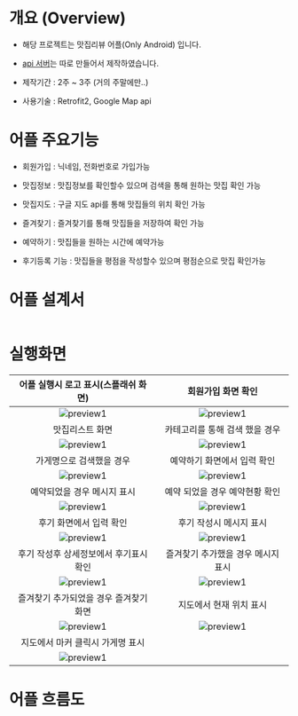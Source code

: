 # 개요 (Overview)

- 해당 프로젝트는 맛집리뷰 어플(Only Android) 입니다.  

- [api 서버](https://github.com/yy8305/pook-android-api_server-python_flask)는 따로 만들어서 제작하였습니다.

- 제작기간 : 2주 ~ 3주 (거의 주말에만..)

- 사용기술 : Retrofit2, Google Map api

# 어플 주요기능

- 회원가입 : 닉네임, 전화번호로 가입가능

- 맛집정보 : 맛집정보를 확인할수 있으며 검색을 통해 원하는 맛집 확인 가능

- 맛집지도 : 구글 지도 api를 통해 맛집들의 위치 확인 가능

- 즐겨찾기 : 즐겨찾기를 통해 맛집들을 저장하여 확인 가능

- 예약하기 : 맛집들을 원하는 시간에 예약가능

- 후기등록 기능 : 맛집들을 평점을 작성할수 있으며 평점순으로 맛집 확인가능

# 어플 설계서
<div style="text-align:center"><img src=".readme_img/design1.png" alt="" /></div>

<div style="text-align:center"><img src=".readme_img/design2.png" alt="" /></div>

# 실행화면
|어플 실행시 로고 표시(스플래쉬 화면)|회원가입 화면 확인|
:-------------------------:|:-------------------------:
|![preview1](/.readme_img/preview1.png)|![preview1](/.readme_img/preview2.png)|
|맛집리스트 화면|카테고리를 통해 검색 했을 경우|
|![preview1](/.readme_img/preview3.png)|![preview1](/.readme_img/preview4.png)|
|가게명으로 검색했을 경우|예약하기 화면에서 입력 확인|
|![preview1](/.readme_img/preview5.png)|![preview1](/.readme_img/preview6.png)|
|예약되었을 경우 메시지 표시|예약 되었을 경우 예약현황 확인|
|![preview1](/.readme_img/preview7.png)|![preview1](/.readme_img/preview8.png)|
|후기 화면에서 입력 확인|후기 작성시 메시지 표시|
|![preview1](/.readme_img/preview9.png)|![preview1](/.readme_img/preview10.png)|
|후기 작성후 상세정보에서 후기표시 확인|즐겨찾기 추가했을 경우 메시지 표시|
|![preview1](/.readme_img/preview11.png)|![preview1](/.readme_img/preview12.png)|
|즐겨찾기 추가되었을 경우 즐겨찾기 화면|지도에서 현재 위치 표시|
|![preview1](/.readme_img/preview13.png)|![preview1](/.readme_img/preview14.png)|
|지도에서 마커 클릭시 가게명 표시||
|![preview1](/.readme_img/preview15.png)||


# 어플 흐름도

<div style="text-align:center"><img src=".readme_img/flow1.png" alt="" /></div>